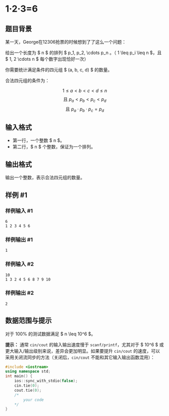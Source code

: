 # 1·2·3=6

## 题目背景

某一天，George在12306抢票的时候想到了了这么一个问题：

给出一个长度为 $ n $ 的排列 $ p_1, p_2, \cdots p_n $。（$ 1 \leq p_i \leq n $，且 $ 1, 2 \cdots n $ 每个数字出现恰好一次）

你需要统计满足条件的四元组 $ (a, b, c, d) $ 的数量。

合法四元组的条件为：

$$
1 \leq a < b < c < d \leq n \tag{1}
$$
$$
\text{且 } p_a < p_b < p_c < p_d \tag{2}
$$
$$
\text{且 } p_a \cdot p_b \cdot p_c = p_d \tag{3}
$$

## 输入格式

- 第一行，一个整数 $ n $。
- 第二行，$ n $ 个整数，保证为一个排列。

## 输出格式

输出一个整数，表示合法四元组的数量。

## 样例 #1

### 样例输入 #1

```
6
1 2 3 4 5 6
```

### 样例输出 #1

```
1
```

### 样例输入 #2

```
10
1 3 2 4 5 6 8 7 9 10
```

### 样例输出 #2

```
2
```

## 数据范围与提示

对于 100% 的测试数据满足 $ n \leq 10^6 $。


**提示：** 通常 `cin/cout` 的输入输出速度慢于 `scanf/printf`，尤其对于 $ 10^6 $ 或更大输入/输出级别来说，差异会更加明显。如果要提升 `cin/cout` 的速度，可以采用关闭流同步的方法（关闭后，`cin/cout` 不能和其它输入输出函数混用）：

```cpp
#include <iostream>
using namespace std;
int main() {
    ios::sync_with_stdio(false);
    cin.tie(0);
    cout.tie(0);
    /*
        your code
    */
}
```